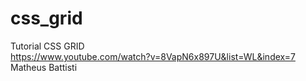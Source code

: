 # css_grid
Tutorial CSS GRID  
https://www.youtube.com/watch?v=8VapN6x897U&list=WL&index=7  
Matheus Battisti   
